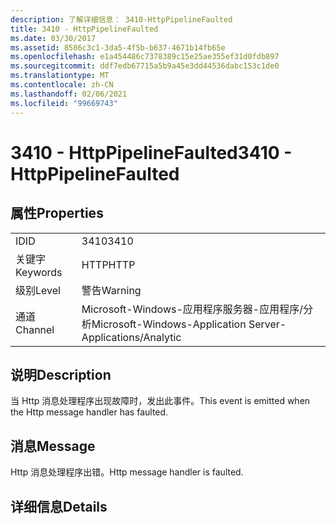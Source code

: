 ```yaml
---
description: 了解详细信息： 3410-HttpPipelineFaulted
title: 3410 - HttpPipelineFaulted
ms.date: 03/30/2017
ms.assetid: 8586c3c1-3da5-4f5b-b637-4671b14fb65e
ms.openlocfilehash: e1a454486c7378389c15e25ae355ef31d0fdb897
ms.sourcegitcommit: ddf7edb67715a5b9a45e3dd44536dabc153c1de0
ms.translationtype: MT
ms.contentlocale: zh-CN
ms.lasthandoff: 02/06/2021
ms.locfileid: "99669743"
---
```

# <a name="3410---httppipelinefaulted"></a><span data-ttu-id="666fe-103">3410 - HttpPipelineFaulted</span><span class="sxs-lookup"><span data-stu-id="666fe-103">3410 - HttpPipelineFaulted</span></span>

## <a name="properties"></a><span data-ttu-id="666fe-104">属性</span><span class="sxs-lookup"><span data-stu-id="666fe-104">Properties</span></span>  
  
|||  
|-|-|  
|<span data-ttu-id="666fe-105">ID</span><span class="sxs-lookup"><span data-stu-id="666fe-105">ID</span></span>|<span data-ttu-id="666fe-106">3410</span><span class="sxs-lookup"><span data-stu-id="666fe-106">3410</span></span>|  
|<span data-ttu-id="666fe-107">关键字</span><span class="sxs-lookup"><span data-stu-id="666fe-107">Keywords</span></span>|<span data-ttu-id="666fe-108">HTTP</span><span class="sxs-lookup"><span data-stu-id="666fe-108">HTTP</span></span>|  
|<span data-ttu-id="666fe-109">级别</span><span class="sxs-lookup"><span data-stu-id="666fe-109">Level</span></span>|<span data-ttu-id="666fe-110">警告</span><span class="sxs-lookup"><span data-stu-id="666fe-110">Warning</span></span>|  
|<span data-ttu-id="666fe-111">通道</span><span class="sxs-lookup"><span data-stu-id="666fe-111">Channel</span></span>|<span data-ttu-id="666fe-112">Microsoft-Windows-应用程序服务器-应用程序/分析</span><span class="sxs-lookup"><span data-stu-id="666fe-112">Microsoft-Windows-Application Server-Applications/Analytic</span></span>|  
  
## <a name="description"></a><span data-ttu-id="666fe-113">说明</span><span class="sxs-lookup"><span data-stu-id="666fe-113">Description</span></span>  

 <span data-ttu-id="666fe-114">当 Http 消息处理程序出现故障时，发出此事件。</span><span class="sxs-lookup"><span data-stu-id="666fe-114">This event is emitted when the Http message handler has faulted.</span></span>  
  
## <a name="message"></a><span data-ttu-id="666fe-115">消息</span><span class="sxs-lookup"><span data-stu-id="666fe-115">Message</span></span>  

 <span data-ttu-id="666fe-116">Http 消息处理程序出错。</span><span class="sxs-lookup"><span data-stu-id="666fe-116">Http message handler is faulted.</span></span>  
  
## <a name="details"></a><span data-ttu-id="666fe-117">详细信息</span><span class="sxs-lookup"><span data-stu-id="666fe-117">Details</span></span>
